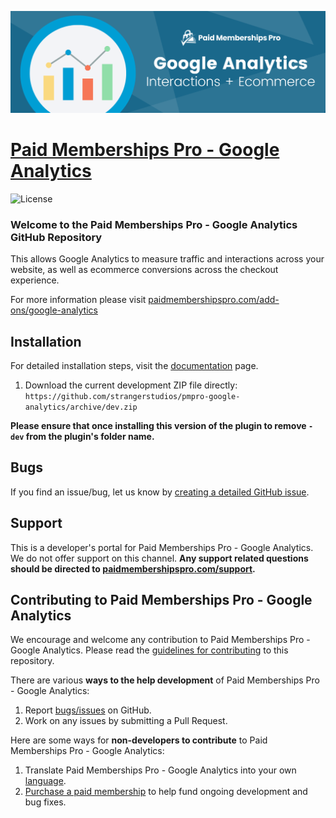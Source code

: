 ![](pmpro-google-analytics-banner.png)

# [Paid Memberships Pro - Google Analytics](https://www.paidmembershipspro.com/add-ons/google-analytics) #
[comment]: # (Generate badges from shields.io, only works for .org plugins to get other stats etc. We'd have to create our own endpoints for Premium plugins)

![License](https://img.shields.io/badge/license-GPL--2.0%2B-red.svg?style=flat-square)

### Welcome to the Paid Memberships Pro - Google Analytics GitHub Repository
This allows Google Analytics to measure traffic and interactions across your website, as well as ecommerce conversions across the checkout experience.

For more information please visit [paidmembershipspro.com/add-ons/google-analytics](https://www.paidmembershipspro.com/add-ons/google-analytics)

## Installation ##
For detailed installation steps, visit the [documentation](https://www.paidmembershipspro.com/add-ons/google-analytics) page.

1. Download the current development ZIP file directly: `https://github.com/strangerstudios/pmpro-google-analytics/archive/dev.zip`

**Please ensure that once installing this version of the plugin to remove `-dev` from the plugin's folder name.**

## Bugs ##
If you find an issue/bug, let us know by [creating a detailed GitHub issue](https://github.com/strangerstudios/pmpro-google-analytics/issues/new).

## Support ##
This is a developer's portal for Paid Memberships Pro - Google Analytics. We do not offer support on this channel. **Any support related questions should be directed to [paidmembershipspro.com/support](https://www.paidmembershipspro.com/support).**

## Contributing to Paid Memberships Pro - Google Analytics ##
We encourage and welcome any contribution to Paid Memberships Pro - Google Analytics. Please read the [guidelines for contributing](https://github.com/strangerstudios/paid-memberships-pro/blob/dev/.github/CONTRIBUTING.md) to this repository.

There are various **ways to the help development** of Paid Memberships Pro - Google Analytics:

1. Report [bugs/issues](https://github.com/strangerstudios/pmpro-google-analytics/issues/new) on GitHub.
2. Work on any issues by submitting a Pull Request.

Here are some ways for **non-developers to contribute** to Paid Memberships Pro - Google Analytics:

1. Translate Paid Memberships Pro - Google Analytics into your own [language](https://www.paidmembershipspro.com/paid-memberships-pro-in-your-language/).
2. [Purchase a paid membership](https://paidmembershipspro.com/pricing) to help fund ongoing development and bug fixes.

